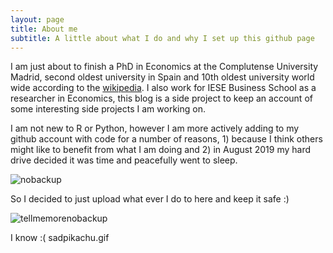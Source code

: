 ```yaml
---
layout: page
title: About me
subtitle: A little about what I do and why I set up this github page
---
```


I am just about to finish a PhD in Economics at the Complutense University Madrid, second oldest university in Spain and 10th oldest university world wide according to the [wikipedia](https://en.wikipedia.org/wiki/List_of_oldest_universities_in_continuous_operation). I also work for IESE Business School as a researcher in Economics, this blog is a side project to keep an account of some interesting side projects I am working on.

I am not new to R or Python, however I am more actively adding to my github account with code for a number of reasons, 1) because I think others might like to benefit from what I am doing and 2) in August 2019 my hard drive decided it was time and peacefully went to sleep.


![nobackup](https://github.com/msmith01/msmith01.github.io/blob/master/img/nobackup.jpg?raw=true?style=centerme)



So I decided to just upload what ever I do to here and keep it safe :)

![tellmemorenobackup](https://github.com/msmith01/msmith01.github.io/blob/master/img/dataloss.jpg?raw=true?style=centerme)

I know :( sadpikachu.gif
